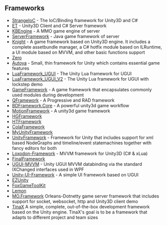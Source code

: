 ## Frameworks

  - [StrangeIoC](https://github.com/strangeioc/strangeioc) - The IoC/Binding framework for Unity3D and C#
  - [ET](https://github.com/egametang/ET) - Unity3D Client and C# Server framework
  - [KBEngine](https://github.com/kbengine/kbengine) - A MMO game engine of server
  - [ServerFramework](https://github.com/zhangqi-ulua/ServerFramework) - Java game framework of server
  - [Knight](https://github.com/winddyhe/knight) - A game framework based on Unity3D engine. It includes a complete assetbundle manager, a C# hotfix module based on ILRuntime, a UI module based on MVVM, and other basic functions support
  - [Zero](https://github.com/jinglikeblue/Zero)
  - [Autoya](https://github.com/sassembla/Autoya) - Small, thin framework for Unity which contains essential game features
  - [LuaFramework_UGUI](https://github.com/jarjin/LuaFramework_UGUI) - The Unity Lua framework for UGUI
  - [LuaFramework_UGUI_V2](https://github.com/jarjin/LuaFramework_UGUI_V2) - The Unity Lua framework for UGUI with lockstep demo
  - [GameFramework](https://github.com/EllanJiang/GameFramework) - A game framework that encapsulates commonly used modules during development
  - [QFramework](https://github.com/liangxiegame/QFramework) - A Progressive and RAD framework
  - [BDFramework.Core](https://github.com/yimengfan/BDFramework.Core) - A powerful unity3d game workflow
  - [MotionFramework](https://github.com/gmhevinci/MotionFramework) - A unity3d game framework
  - [HGFramework](https://github.com/zhutaorun/HGFramework)
  - [HTFramework](https://github.com/SaiTingHu/HTFramework)
  - [ColaFramework](https://github.com/XINCGer/ColaFrameWork)
  - [MyUnityFramework](https://github.com/GaoKaiHaHa/MyUnityFrameWork)
  - [UnityFramework](https://github.com/traggett/UnityFramework) - Framework for Unity that includes support for xml based NodeGraphs and timeline/event statemachines together with fancy editors for both
  - [Loxodon-Framework](https://github.com/cocowolf/loxodon-framework) - MVVM framework for Unity3D (C# & xLua)
  - [FinalFramework](https://github.com/jarjin/FinalFramework)
  - [UGUI-MVVM](https://github.com/jbruening/ugui-mvvm) - Unity UGUI MVVM databinding via the standard IXChanged interfaces used in WPF
  - [Unity-UI-Framework](https://github.com/MrNerverDie/Unity-UI-Framework) - A simple UI framework based on UGUI
  - [EZUnity](https://github.com/EZhex1991/EZUnity)
  - [FoxGameToolKit](https://github.com/FoxGame825/FoxGameToolKit)
  - [Lemon](https://github.com/onelei/Lemon)
  - [MO.Framework](https://github.com/mmogdeveloper/MO.Framework) Orleans-Dotnetty game server framework that includes support for socket, websocket, http and Unity3D client demo
  - [TinaX](https://github.com/yomunsam/TinaX) A simple, complete, out-of-the-box development framework based on the Unity engine. TinaX's goal is to be a framework that adapts to different project and team sizes
